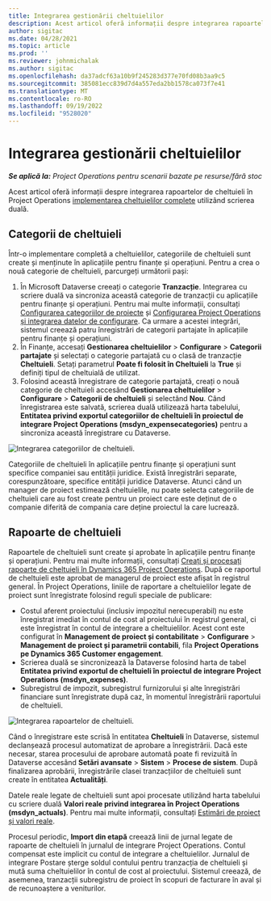 ```yaml
---
title: Integrarea gestionării cheltuielilor
description: Acest articol oferă informații despre integrarea rapoartelor de cheltuieli în Project Operations utilizând scrierea duală.
author: sigitac
ms.date: 04/28/2021
ms.topic: article
ms.prod: ''
ms.reviewer: johnmichalak
ms.author: sigitac
ms.openlocfilehash: da37adcf63a10b9f245283d377e70fd08b3aa9c5
ms.sourcegitcommit: 385081ecc839d7d4a557eda2bb1578ca073f7e41
ms.translationtype: MT
ms.contentlocale: ro-RO
ms.lasthandoff: 09/19/2022
ms.locfileid: "9528020"
---
```

# <a name="expense-management-integration"></a>Integrarea gestionării cheltuielilor

_**Se aplică la:** Project Operations pentru scenarii bazate pe resurse/fără stoc_

Acest articol oferă informații despre integrarea rapoartelor de cheltuieli în Project Operations [implementarea cheltuielilor complete](../expense/expense-overview.md) utilizând scrierea duală.

## <a name="expense-categories"></a>Categorii de cheltuieli

Într-o implementare completă a cheltuielilor, categoriile de cheltuieli sunt create și menținute în aplicațiile pentru finanțe și operațiuni. Pentru a crea o nouă categorie de cheltuieli, parcurgeți următorii pași:

1. În Microsoft Dataverse creeați o categorie **Tranzacție**. Integrarea cu scriere duală va sincroniza această categorie de tranzacții cu aplicațiile pentru finanțe și operațiuni. Pentru mai multe informații, consultați [Configurarea categoriilor de proiecte](/dynamics365/project-operations/project-accounting/configure-project-categories) și [Configurarea Project Operations și integrarea datelor de configurare](resource-dual-write-setup-integration.md). Ca urmare a acestei integrări, sistemul creează patru înregistrări de categorii partajate în aplicațiile pentru finanțe și operațiuni.
2. În Finanțe, accesați **Gestionarea cheltuielilor** > **Configurare** > **Categorii partajate** și selectați o categorie partajată cu o clasă de tranzacție **Cheltuieli**. Setați parametrul **Poate fi folosit în Cheltuieli** la **True** și definiți tipul de cheltuială de utilizat.
3. Folosind această înregistrare de categorie partajată, creați o nouă categorie de cheltuieli accesând **Gestionarea cheltuielilor** > **Configurare** > **Categorii de cheltuieli** și selectând **Nou**. Când înregistrarea este salvată, scrierea duală utilizează harta tabelului, **Entitatea privind exportul categoriilor de cheltuieli în proiectul de integrare Project Operations (msdyn\_expensecategories)** pentru a sincroniza această înregistrare cu Dataverse.

  ![Integrarea categoriilor de cheltuieli.](./media/DW6ExpenseCategories.png)

Categoriile de cheltuieli în aplicațiile pentru finanțe și operațiuni sunt specifice companiei sau entității juridice. Există înregistrări separate, corespunzătoare, specifice entității juridice Dataverse. Atunci când un manager de proiect estimează cheltuielile, nu poate selecta categoriile de cheltuieli care au fost create pentru un proiect care este deținut de o companie diferită de compania care deține proiectul la care lucrează. 

## <a name="expense-reports"></a>Rapoarte de cheltuieli

Rapoartele de cheltuieli sunt create și aprobate în aplicațiile pentru finanțe și operațiuni. Pentru mai multe informații, consultați [Creați și procesați rapoarte de cheltuieli în Dynamics 365 Project Operations](/training/modules/create-process-expense-reports/). După ce raportul de cheltuieli este aprobat de managerul de proiect este afișat în registrul general. În Project Operations, liniile de raportare a cheltuielilor legate de proiect sunt înregistrate folosind reguli speciale de publicare:

  - Costul aferent proiectului (inclusiv impozitul nerecuperabil) nu este înregistrat imediat în contul de cost al proiectului în registrul general, ci este înregistrat în contul de integrare a cheltuielilor. Acest cont este configurat în **Management de proiect și contabilitate** > **Configurare** > **Management de proiect și parametrii contabili**, fila **Project Operations pe Dynamics 365 Customer engagement**.
  - Scrierea duală se sincronizează la Dataverse folosind harta de tabel **Entitatea privind exportul de cheltuieli în proiectul de integrare Project Operations (msdyn\_expenses)**.
  - Subregistrul de impozit, subregistrul furnizorului și alte înregistrări financiare sunt înregistrate după caz, în momentul înregistrării raportului de cheltuieli.

  ![Integrarea rapoartelor de cheltuieli.](./media/DW6ExpenseReports.png)

Când o înregistrare este scrisă în entitatea **Cheltuieli** în Dataverse, sistemul declanșează procesul automatizat de aprobare a înregistrării. Dacă este necesar, starea procesului de aprobare automată poate fi revizuită în Dataverse accesând **Setări avansate** > **Sistem** > **Procese de sistem**. După finalizarea aprobării, înregistrările clasei tranzacțiilor de cheltuieli sunt create în entitatea **Actualități**.

Datele reale legate de cheltuieli sunt apoi procesate utilizând harta tabelului cu scriere duală **Valori reale privind integrarea în Project Operations (msdyn\_actuals)**. Pentru mai multe informații, consultați [Estimări de proiect și valori reale](resource-dual-write-estimates-actuals.md).

Procesul periodic, **Import din etapă** creează linii de jurnal legate de rapoarte de cheltuieli în jurnalul de integrare Project Operations. Contul compensat este implicit cu contul de integrare a cheltuielilor. Jurnalul de integrare Postare șterge soldul contului pentru tranzacția de cheltuieli și mută suma cheltuielilor în contul de cost al proiectului. Sistemul creează, de asemenea, tranzacții subregistru de proiect în scopuri de facturare în aval și de recunoaștere a veniturilor.

